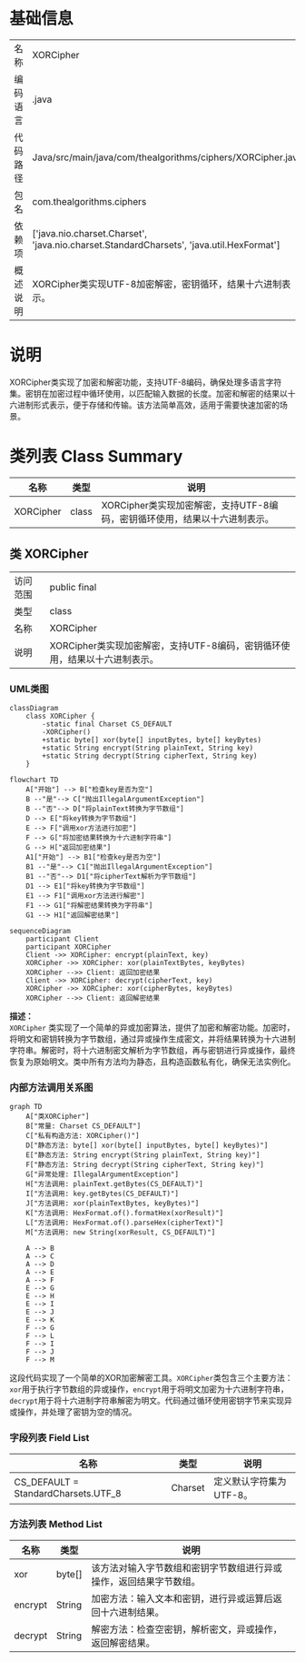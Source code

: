 # 基础信息

|      |      |
|------|------|
| 名称 | XORCipher |
| 编码语言 | .java |
| 代码路径 | Java/src/main/java/com/thealgorithms/ciphers/XORCipher.java |
| 包名 | com.thealgorithms.ciphers |
| 依赖项 | ['java.nio.charset.Charset', 'java.nio.charset.StandardCharsets', 'java.util.HexFormat'] |
| 概述说明 | XORCipher类实现UTF-8加密解密，密钥循环，结果十六进制表示。 |

# 说明

XORCipher类实现了加密和解密功能，支持UTF-8编码，确保处理多语言字符集。密钥在加密过程中循环使用，以匹配输入数据的长度。加密和解密的结果以十六进制形式表示，便于存储和传输。该方法简单高效，适用于需要快速加密的场景。

# 类列表 Class Summary

| 名称   | 类型  | 说明 |
|-------|------|-------------|
| XORCipher | class | XORCipher类实现加密解密，支持UTF-8编码，密钥循环使用，结果以十六进制表示。 |



## 类 XORCipher

|      |      |
|------|------|
| 访问范围 | public final |
| 类型 | class |
| 名称 | XORCipher |
| 说明 | XORCipher类实现加密解密，支持UTF-8编码，密钥循环使用，结果以十六进制表示。 |


### UML类图

```mermaid
classDiagram
    class XORCipher {
        -static final Charset CS_DEFAULT
        -XORCipher()
        +static byte[] xor(byte[] inputBytes, byte[] keyBytes)
        +static String encrypt(String plainText, String key)
        +static String decrypt(String cipherText, String key)
    }
```

```mermaid
flowchart TD
    A["开始"] --> B["检查key是否为空"]
    B --"是"--> C["抛出IllegalArgumentException"]
    B --"否"--> D["将plainText转换为字节数组"]
    D --> E["将key转换为字节数组"]
    E --> F["调用xor方法进行加密"]
    F --> G["将加密结果转换为十六进制字符串"]
    G --> H["返回加密结果"]
    A1["开始"] --> B1["检查key是否为空"]
    B1 --"是"--> C1["抛出IllegalArgumentException"]
    B1 --"否"--> D1["将cipherText解析为字节数组"]
    D1 --> E1["将key转换为字节数组"]
    E1 --> F1["调用xor方法进行解密"]
    F1 --> G1["将解密结果转换为字符串"]
    G1 --> H1["返回解密结果"]
```

```mermaid
sequenceDiagram
    participant Client
    participant XORCipher
    Client ->> XORCipher: encrypt(plainText, key)
    XORCipher ->> XORCipher: xor(plainTextBytes, keyBytes)
    XORCipher -->> Client: 返回加密结果
    Client ->> XORCipher: decrypt(cipherText, key)
    XORCipher ->> XORCipher: xor(cipherBytes, keyBytes)
    XORCipher -->> Client: 返回解密结果
```

**描述：**  
`XORCipher` 类实现了一个简单的异或加密算法，提供了加密和解密功能。加密时，将明文和密钥转换为字节数组，通过异或操作生成密文，并将结果转换为十六进制字符串。解密时，将十六进制密文解析为字节数组，再与密钥进行异或操作，最终恢复为原始明文。类中所有方法均为静态，且构造函数私有化，确保无法实例化。


### 内部方法调用关系图

```mermaid
graph TD
    A["类XORCipher"]
    B["常量: Charset CS_DEFAULT"]
    C["私有构造方法: XORCipher()"]
    D["静态方法: byte[] xor(byte[] inputBytes, byte[] keyBytes)"]
    E["静态方法: String encrypt(String plainText, String key)"]
    F["静态方法: String decrypt(String cipherText, String key)"]
    G["异常处理: IllegalArgumentException"]
    H["方法调用: plainText.getBytes(CS_DEFAULT)"]
    I["方法调用: key.getBytes(CS_DEFAULT)"]
    J["方法调用: xor(plainTextBytes, keyBytes)"]
    K["方法调用: HexFormat.of().formatHex(xorResult)"]
    L["方法调用: HexFormat.of().parseHex(cipherText)"]
    M["方法调用: new String(xorResult, CS_DEFAULT)"]

    A --> B
    A --> C
    A --> D
    A --> E
    A --> F
    E --> G
    E --> H
    E --> I
    E --> J
    E --> K
    F --> G
    F --> L
    F --> I
    F --> J
    F --> M
```

这段代码实现了一个简单的XOR加密解密工具。`XORCipher`类包含三个主要方法：`xor`用于执行字节数组的异或操作，`encrypt`用于将明文加密为十六进制字符串，`decrypt`用于将十六进制字符串解密为明文。代码通过循环使用密钥字节来实现异或操作，并处理了密钥为空的情况。

### 字段列表 Field List

| 名称  | 类型  | 说明 |
|-------|-------|------|
| CS_DEFAULT = StandardCharsets.UTF_8 | Charset | 定义默认字符集为UTF-8。 |

### 方法列表 Method List

| 名称  | 类型  | 说明 |
|-------|-------|------|
| xor | byte[] | 该方法对输入字节数组和密钥字节数组进行异或操作，返回结果字节数组。 |
| encrypt | String | 加密方法：输入文本和密钥，进行异或运算后返回十六进制结果。 |
| decrypt | String | 解密方法：检查空密钥，解析密文，异或操作，返回解密结果。 |




